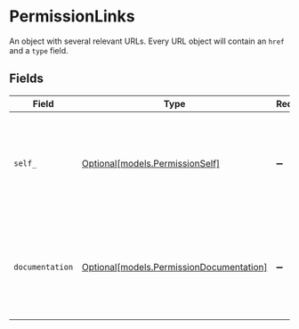 # PermissionLinks

An object with several relevant URLs. Every URL object will contain an `href` and a `type` field.


## Fields

| Field                                                                                      | Type                                                                                       | Required                                                                                   | Description                                                                                |
| ------------------------------------------------------------------------------------------ | ------------------------------------------------------------------------------------------ | ------------------------------------------------------------------------------------------ | ------------------------------------------------------------------------------------------ |
| `self_`                                                                                    | [Optional[models.PermissionSelf]](../models/permissionself.md)                             | :heavy_minus_sign:                                                                         | In v2 endpoints, URLs are commonly represented as objects with an `href` and `type` field. |
| `documentation`                                                                            | [Optional[models.PermissionDocumentation]](../models/permissiondocumentation.md)           | :heavy_minus_sign:                                                                         | In v2 endpoints, URLs are commonly represented as objects with an `href` and `type` field. |
